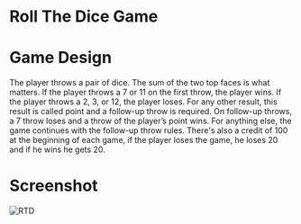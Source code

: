 # Roll The Dice Game

# Game Design
The player throws a pair of dice. The sum of the two top faces is what matters. If the player throws a 7 or 11 on the first throw, the player wins. If the player throws a 2, 3, or 12, the player loses. For any other result, this result is called point and a follow-up throw is required. On follow-up throws, a 7 throw loses and a throw of the player’s point wins. For anything else, the game continues with the follow-up throw rules. There's also a credit of 100 at the beginning of each game, if the player loses the game, he loses 20 and if he wins he gets 20.


# Screenshot

![RTD](https://user-images.githubusercontent.com/56490771/174857357-a146c90a-754b-4504-8380-4e96f328f624.PNG)
